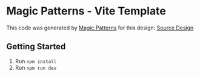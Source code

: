 # Magic Patterns - Vite Template

This code was generated by [Magic Patterns](https://magicpatterns.com) for this design: [Source Design](https://www.magicpatterns.com/c/bzjrue5pwvwvstpbdwwukj)

## Getting Started

1. Run `npm install`
2. Run `npm run dev`
